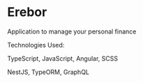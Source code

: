 # Erebor
Application to manage your personal finance

Technologies Used:

TypeScript,
JavaScript,
Angular,
SCSS

NestJS,
TypeORM,
GraphQL

